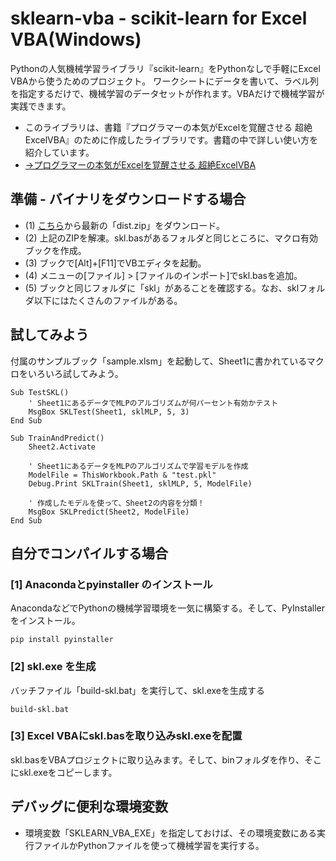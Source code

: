# sklearn-vba - scikit-learn for Excel VBA(Windows) 

Pythonの人気機械学習ライブラリ『scikit-learn』をPythonなしで手軽にExcel VBAから使うためのプロジェクト。
ワークシートにデータを書いて、ラベル列を指定するだけで、機械学習のデータセットが作れます。VBAだけで機械学習が実践できます。

- このライブラリは、書籍『プログラマーの本気がExcelを覚醒させる 超絶ExcelVBA』のために作成したライブラリです。書籍の中で詳しい使い方を紹介しています。
 - [→プログラマーの本気がExcelを覚醒させる 超絶ExcelVBA](https://github.com/kujirahand/chozetu-excel-vba)


## 準備 - バイナリをダウンロードする場合

 - (1) [こちら](https://github.com/kujirahand/sklearn-vba/releases)から最新の「dist.zip」をダウンロード。
 - (2) 上記のZIPを解凍。skl.basがあるフォルダと同じところに、マクロ有効ブックを作成。
 - (3) ブックで[Alt]+[F11]でVBエディタを起動。
 - (4) メニューの[ファイル] > [ファイルのインポート]でskl.basを追加。
 - (5) ブックと同じフォルダに「skl」があることを確認する。なお、sklフォルダ以下にはたくさんのファイルがある。

## 試してみよう

付属のサンプルブック「sample.xlsm」を起動して、Sheet1に書かれているマクロをいろいろ試してみよう。

```
Sub TestSKL()
    ' Sheet1にあるデータでMLPのアルゴリズムが何パーセント有効かテスト
    MsgBox SKLTest(Sheet1, sklMLP, 5, 3)
End Sub

Sub TrainAndPredict()
    Sheet2.Activate

    ' Sheet1にあるデータをMLPのアルゴリズムで学習モデルを作成
    ModelFile = ThisWorkbook.Path & "test.pkl"
    Debug.Print SKLTrain(Sheet1, sklMLP, 5, ModelFile)

    ' 作成したモデルを使って、Sheet2の内容を分類！
    MsgBox SKLPredict(Sheet2, ModelFile)
End Sub
```


## 自分でコンパイルする場合

### [1] Anacondaとpyinstaller のインストール

AnacondaなどでPythonの機械学習環境を一気に構築する。そして、PyInstallerをインストール。

```
pip install pyinstaller
```

### [2] skl.exe を生成

バッチファイル「build-skl.bat」を実行して、skl.exeを生成する

```
build-skl.bat
```

### [3] Excel VBAにskl.basを取り込みskl.exeを配置

skl.basをVBAプロジェクトに取り込みます。そして、binフォルダを作り、そこにskl.exeをコピーします。


## デバッグに便利な環境変数

 - 環境変数「SKLEARN_VBA_EXE」を指定しておけば、その環境変数にある実行ファイルかPythonファイルを使って機械学習を実行する。


